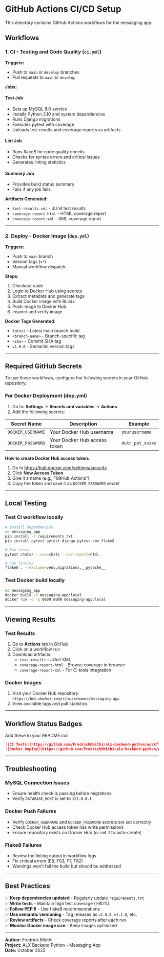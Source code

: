# GitHub Actions CI/CD Setup

This directory contains GitHub Actions workflows for the messaging app.

## Workflows

### 1. CI - Testing and Code Quality (`ci.yml`)

**Triggers:**
- Push to `main` or `develop` branches
- Pull requests to `main` or `develop`

**Jobs:**

#### Test Job
- Sets up MySQL 8.0 service
- Installs Python 3.10 and system dependencies
- Runs Django migrations
- Executes pytest with coverage
- Uploads test results and coverage reports as artifacts

#### Lint Job
- Runs flake8 for code quality checks
- Checks for syntax errors and critical issues
- Generates linting statistics

#### Summary Job
- Provides build status summary
- Fails if any job fails

**Artifacts Generated:**
- `test-results.xml` - JUnit test results
- `coverage-report-html` - HTML coverage report
- `coverage-report-xml` - XML coverage report

---

### 2. Deploy - Docker Image (`dep.yml`)

**Triggers:**
- Push to `main` branch
- Version tags (`v*`)
- Manual workflow dispatch

**Steps:**
1. Checkout code
2. Login to Docker Hub using secrets
3. Extract metadata and generate tags
4. Build Docker image with Buildx
5. Push image to Docker Hub
6. Inspect and verify image

**Docker Tags Generated:**
- `latest` - Latest main branch build
- `<branch-name>` - Branch-specific tag
- `<sha>` - Commit SHA tag
- `v1.0.0` - Semantic version tags

---

## Required GitHub Secrets

To use these workflows, configure the following secrets in your GitHub repository:

### For Docker Deployment (dep.yml)

1. Go to: **Settings** → **Secrets and variables** → **Actions**
2. Add the following secrets:

| Secret Name | Description | Example |
|-------------|-------------|---------|
| `DOCKER_USERNAME` | Your Docker Hub username | `yourusername` |
| `DOCKER_PASSWORD` | Your Docker Hub access token | `dckr_pat_xxxxx` |

**How to create Docker Hub access token:**
1. Go to https://hub.docker.com/settings/security
2. Click **New Access Token**
3. Give it a name (e.g., "GitHub Actions")
4. Copy the token and save it as `DOCKER_PASSWORD` secret

---

## Local Testing

### Test CI workflow locally

```bash
# Install dependencies
cd messaging_app
pip install -r requirements.txt
pip install pytest pytest-django pytest-cov flake8

# Run tests
pytest chats/ --cov=chats --cov-report=html

# Run linting
flake8 . --exclude=venv,migrations,__pycache__
```

### Test Docker build locally

```bash
cd messaging_app
docker build -t messaging-app:local .
docker run -d -p 8000:8000 messaging-app:local
```

---

## Viewing Results

### Test Results
1. Go to **Actions** tab in GitHub
2. Click on a workflow run
3. Download artifacts:
   - `test-results` - JUnit XML
   - `coverage-report-html` - Browse coverage in browser
   - `coverage-report-xml` - For CI tools integration

### Docker Images
1. Visit your Docker Hub repository: `https://hub.docker.com/r/<username>/messaging-app`
2. View available tags and pull statistics

---

## Workflow Status Badges

Add these to your README.md:

```markdown
![CI Tests](https://github.com/FredrickMbithi/alx-backend-python/workflows/CI%20-%20Testing%20and%20Code%20Quality/badge.svg)
![Docker Deploy](https://github.com/FredrickMbithi/alx-backend-python/workflows/Deploy%20-%20Build%20and%20Push%20Docker%20Image/badge.svg)
```

---

## Troubleshooting

### MySQL Connection Issues
- Ensure health check is passing before migrations
- Verify `DATABASE_HOST` is set to `127.0.0.1`

### Docker Push Failures
- Verify `DOCKER_USERNAME` and `DOCKER_PASSWORD` secrets are set correctly
- Check Docker Hub access token has write permissions
- Ensure repository exists on Docker Hub (or set it to auto-create)

### Flake8 Failures
- Review the linting output in workflow logs
- Fix critical errors (E9, F63, F7, F82)
- Warnings won't fail the build but should be addressed

---

## Best Practices

✅ **Keep dependencies updated** - Regularly update `requirements.txt`  
✅ **Write tests** - Maintain high test coverage (>80%)  
✅ **Follow PEP 8** - Use flake8 recommendations  
✅ **Use semantic versioning** - Tag releases as `v1.0.0`, `v1.1.0`, etc.  
✅ **Review artifacts** - Check coverage reports after each run  
✅ **Monitor Docker image size** - Keep images optimized  

---

**Author:** Fredrick Mbithi  
**Project:** ALX Backend Python - Messaging App  
**Date:** October 2025
